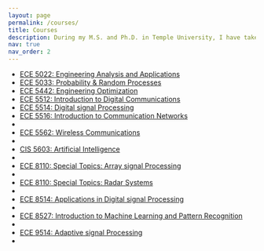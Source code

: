 ```yaml
---
layout: page
permalink: /courses/
title: Courses
description: During my M.S. and Ph.D. in Temple University, I have taken the following courses.
nav: true
nav_order: 2
---
```


  <ul>
      <li><a href="https://bulletin.temple.edu/search/?P=ECE%205022" target="_blank">ECE 5022: Engineering Analysis and Applications</a></li>
      <li><a href="https://bulletin.temple.edu/search/?P=ECE%205033" target="_blank">ECE 5033: Probability & Random Processes</a></li>
      <li><a href="https://bulletin.temple.edu/search/?P=ECE%205442" target="_blank">ECE 5442: Engineering Optimization</a></li>     
    <li><a href="https://bulletin.temple.edu/search/?P=ECE%205512" target="_blank">ECE 5512: Introduction to Digital Communications</a></li>   
       <li><a href="https://bulletin.temple.edu/search/?P=ECE%205514" target="_blank">ECE 5514: Digital signal Processing</a></li>  
  <li><a href="https://bulletin.temple.edu/search/?P=ECE%205516" target="_blank">ECE 5516: Introduction to Communication Networks</a><li>  
      <li><a href="https://bulletin.temple.edu/search/?P=ECE%205562" target="_blank">ECE 5562: Wireless Communications</a><li>   
    <li><a href="https://bulletin.temple.edu/search/?P=CIS%205603" target="_blank">CIS 5603: Artificial Intelligence</a><li>  
    <li><a href="https://bulletin.temple.edu/search/?P=ECE%208110" target="_blank">ECE 8110: Special Topics: Array signal Processing</a><li>
     <li><a href="https://bulletin.temple.edu/search/?P=ECE%208110" target="_blank">ECE 8110: Special Topics: Radar Systems</a><li>
    <li><a href="https://bulletin.temple.edu/search/?P=ECE%208514" target="_blank">ECE 8514: Applications in Digital signal Processing</a><li> 
    <li><a href="https://bulletin.temple.edu/search/?P=ECE%208527" target="_blank">ECE 8527: Introduction to Machine Learning and Pattern Recognition</a><li>
   <li><a href="https://bulletin.temple.edu/search/?P=ECE%209514" target="_blank">ECE 9514: Adaptive signal Processing</a><li>

          
     
  </ul>